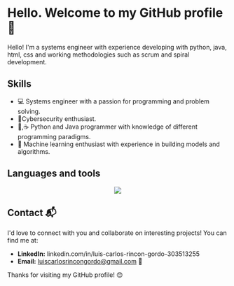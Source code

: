 # Hello. Welcome to my GitHub profile 👋

Hello! I'm a systems engineer with experience developing with python, java, html, css and working methodologies such as scrum and spiral development.

## Skills

- 💻 Systems engineer with a passion for programming and problem solving.
- 🔐Cybersecurity enthusiast.
- 🐍,☕ Python and Java programmer with knowledge of different programming paradigms.
- 🤖 Machine learning enthusiast with experience in building models and algorithms.

## Languages ​​and tools
<p align='center'>
  <a href='https://skillicons.dev'>
    <img src='https://skillicons.dev/icons?i=py,mysql,html,css,vscode,github,java,eclipse,mongodb,' />
  </a>
</p>

## Contact 📬

I'd love to connect with you and collaborate on interesting projects! You can find me at:

- **LinkedIn:** linkedin.com/in/luis-carlos-rincon-gordo-303513255
- **Email:** luiscarlosrincongordo@gmail.com 📧


Thanks for visiting my GitHub profile! 😊
